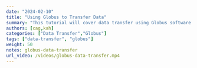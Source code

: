 ```yaml
---
date: "2024-02-10"
title: "Using Globus to Transfer Data"
summary: "This tutorial will cover data transfer using Globus software."
authors: [cag,kah]
categories: ["Data Transfer","Globus"]
tags: ["data-transfer", "globus"]
weight: 50
notes: globus-data-transfer
url_video: /videos/globus-data-transfer.mp4
---
```

